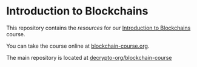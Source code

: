 # Introduction to Blockchains

This repository contains the *resources* for our [Introduction to
Blockchains](https://blockchain-course.org) course.

You can take the course online at
[blockchain-course.org](https://blockchain-course.org/).

The main repository is located at [decrypto-org/blockchain-course](https://github.com/decrypto-org/blockchain-course)
